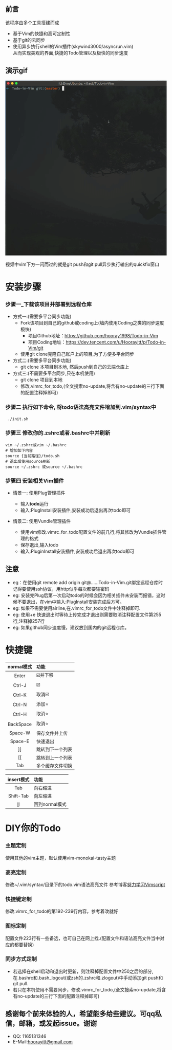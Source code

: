 ## 前言
该程序由多个工具搭建而成<br>
- 基于Vim的快捷和高可定制性<br>
- 基于git的云同步<br>
- 使用异步执行shell的Vim插件(skywind3000/asyncrun.vim)<br>
从而实现美观的界面,快捷的Todo管理以及极快的同步速度

## 演示gif

![demo.gif](./demo.gif)

视频中vim下方一闪而过的就是git push和git pull异步执行输出的quickfix窗口

# 安装步骤
### 步骤一_下载该项目并部署到远程仓库

- 方式一:(需要多平台同步功能)
	-	Fork该项目到自己的github或coding上(墙内使用Coding之类的同步速度极快)
		- 项目Github地址：https://github.com/hooray1998/Todo-in-Vim
		- 项目Coding地址：https://dev.tencent.com/u/Hoorayitt/p/Todo-in-Vim/git
	-	使用git clone克隆自己账户上的项目,为了方便多平台同步
-	方式二:(需要多平台同步功能)
	-	git clone 本项目到本地, 然后push到自己的云端仓库上
-	方式三:(不需要多平台同步,只在本机使用)
	-	git clone 项目到本地
	-	修改.vimrc_for_todo,(全文搜索no-update,将含有no-update的三行下面的配置注释掉即可)

### 步骤二 执行如下命令, 将todo语法高亮文件增加到.vim/syntax中

` ./init.sh`

### 步骤三 修改你的.zshrc或者.bashrc中并刷新
```
vim ~/.zshrc或vim ~/.bashrc
# 增加如下内容
source {当前路径}/todo.sh
# 退出后使用source刷新
source ~/.zshrc 或source ~/.bashrc
```

### 步骤四 安装相关Vim插件

- 情景一: 使用Plug管理插件
	- 输入**todo**运行
	- 输入:PlugInstall安装插件,安装成功后退出再次todo即可

- 情景二: 使用Vundle管理插件
	- 使用vim修改.vimrc_for_todo配置文件的前几行,将其修改为Vundle插件管理的格式
	- 保存退出,输入todo
	- 输入:PluginInstall安装插件,安装成功后退出再次todo即可

## 注意

- eg：在使用git remote add origin git@……Todo-in-Vim.git绑定远程仓库时记得要使用ssh协议，用http似乎每次都要输密码
- eg: 安装完Plug后第一次启动todo的时候会因为相关插件未安装而报错，这时候不要退出，在vim中输入:PlugInstall安装完成后方可。
- eg: 如果不需要使用airline,在.vimrc_for_todo文件中注释掉即可.
- eg: 使用<Space>+e 快速退出时等待上传完成才退出则需要取消注释配置文件第255行,注释掉257行
- eg: 如果github同步速度慢，建议放到国内的git远程仓库。

# 快捷键
	
normal模式|功能
:-:|:-
Enter|☑️并下移
Ctrl-J|☑️
Ctrl-K|取消☑️
Ctrl-N|添加⭐️
Ctrl-H|取消⭐️
BackSpace|取消⭐️
Space-W|保存文件并上传
Space-E|快速退出
]]|跳转到下一个列表
[[|跳转到上一个列表
Tab|多个缓存文件切换


insert模式|功能
:-:|:-
Tab|向右缩进
Shift-Tab|向左缩进
jj|回到normal模式


# DIY你的Todo

### 主题定制

使用其他的vim主题，默认使用vim-monokai-tasty主题

### 高亮定制

修改~/.vim/syntax/目录下的todo.vim语法高亮文件
参考博客[努力学习Vimscript](http://learnvimscriptthehardway.stevelosh.com/chapters/45.html#exercises)
### 快捷键定制

修改.vimrc_for_todo的第192-239行内容，参考着改就好

### 图标定制

配置文件223行有一些备选，也可自己在网上找.(配置文件和语法高亮文件当中对应的都要替换)

### 同步方式定制

- 若选择在shell启动和退出时更新，则注释掉配置文件中250之后的部分,在.bashrc和.bash_logout(或zsh的.zshrc和.zlogout)中手动添加git push和git pull.
- 若只在本机使用不需要同步，修改.vimrc_for_todo,(全文搜索no-update,将含有no-update的三行下面的配置注释掉即可)

## 感谢每个前来体验的人，希望能多给些建议。可qq私信，邮箱，或发起issue。谢谢
- QQ: 1165131346
- E-Mail:hoorayitt@gmail.com
